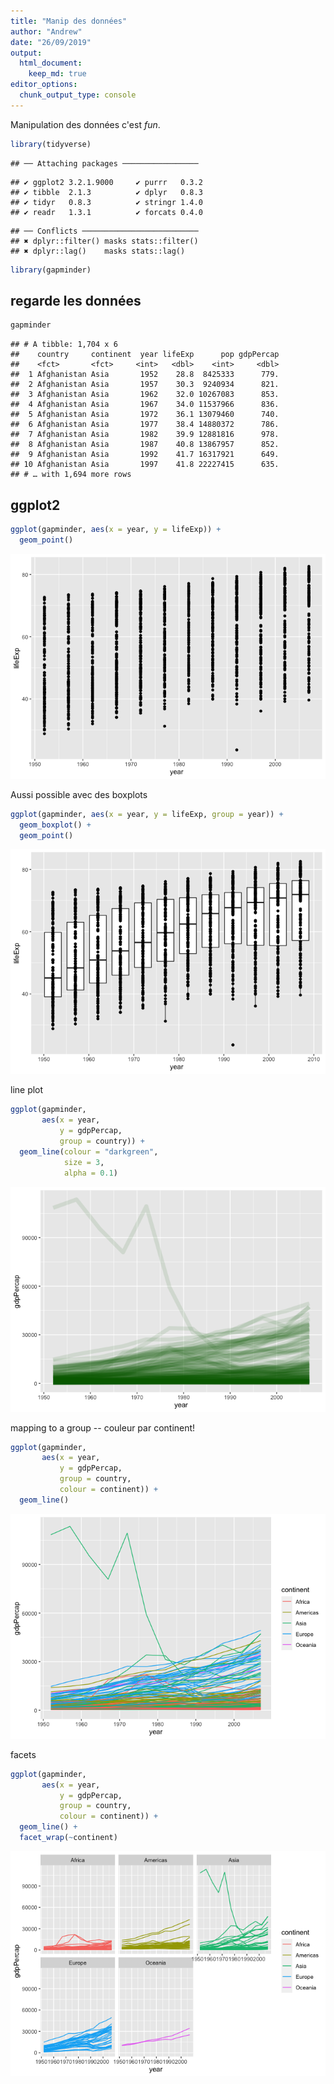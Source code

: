 ```yaml
---
title: "Manip des données"
author: "Andrew"
date: "26/09/2019"
output:
  html_document: 
    keep_md: true
editor_options: 
  chunk_output_type: console
---
```




Manipulation des données c'est _fun_.


```r
library(tidyverse)
```

```
## ── Attaching packages ─────────────────
```

```
## ✔ ggplot2 3.2.1.9000     ✔ purrr   0.3.2     
## ✔ tibble  2.1.3          ✔ dplyr   0.8.3     
## ✔ tidyr   0.8.3          ✔ stringr 1.4.0     
## ✔ readr   1.3.1          ✔ forcats 0.4.0
```

```
## ── Conflicts ──────────────────────────
## ✖ dplyr::filter() masks stats::filter()
## ✖ dplyr::lag()    masks stats::lag()
```

```r
library(gapminder)
```

## regarde les données


```r
gapminder
```

```
## # A tibble: 1,704 x 6
##    country     continent  year lifeExp      pop gdpPercap
##    <fct>       <fct>     <int>   <dbl>    <int>     <dbl>
##  1 Afghanistan Asia       1952    28.8  8425333      779.
##  2 Afghanistan Asia       1957    30.3  9240934      821.
##  3 Afghanistan Asia       1962    32.0 10267083      853.
##  4 Afghanistan Asia       1967    34.0 11537966      836.
##  5 Afghanistan Asia       1972    36.1 13079460      740.
##  6 Afghanistan Asia       1977    38.4 14880372      786.
##  7 Afghanistan Asia       1982    39.9 12881816      978.
##  8 Afghanistan Asia       1987    40.8 13867957      852.
##  9 Afghanistan Asia       1992    41.7 16317921      649.
## 10 Afghanistan Asia       1997    41.8 22227415      635.
## # … with 1,694 more rows
```

## ggplot2


```r
ggplot(gapminder, aes(x = year, y = lifeExp)) + 
  geom_point()
```

![](data_manip_files/figure-html/unnamed-chunk-2-1.png)<!-- -->

Aussi possible avec des boxplots


```r
ggplot(gapminder, aes(x = year, y = lifeExp, group = year)) + 
  geom_boxplot() + 
  geom_point()
```

![](data_manip_files/figure-html/unnamed-chunk-3-1.png)<!-- -->

line plot


```r
ggplot(gapminder,
       aes(x = year,
           y = gdpPercap,
           group = country)) + 
  geom_line(colour = "darkgreen",
            size = 3,
            alpha = 0.1)
```

![](data_manip_files/figure-html/unnamed-chunk-4-1.png)<!-- -->

mapping to a group -- couleur par continent!


```r
ggplot(gapminder,
       aes(x = year,
           y = gdpPercap,
           group = country,
           colour = continent)) + 
  geom_line()
```

![](data_manip_files/figure-html/unnamed-chunk-5-1.png)<!-- -->

facets


```r
ggplot(gapminder,
       aes(x = year,
           y = gdpPercap,
           group = country,
           colour = continent)) + 
  geom_line() + 
  facet_wrap(~continent)
```

![](data_manip_files/figure-html/unnamed-chunk-6-1.png)<!-- -->

